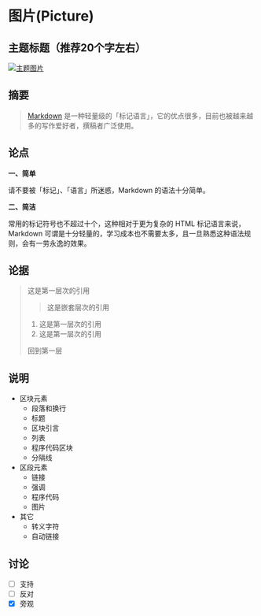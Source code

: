 # 图片(Picture)

## 主题标题（推荐20个字左右）

[![主题图片](/images/topic.jpg "主题图片")](/images/topic.jpg)

## 摘要

> [Markdown][1] 是一种轻量级的「标记语言」，它的优点很多，目前也被越来越多的写作爱好者，撰稿者广泛使用。

## 论点

**一、简单**

请不要被「标记」、「语言」所迷惑，Markdown 的语法十分简单。

**二、简洁**

常用的标记符号也不超过十个，这种相对于更为复杂的 HTML 标记语言来说，Markdown 可谓是十分轻量的，学习成本也不需要太多，且一旦熟悉这种语法规则，会有一劳永逸的效果。

## 论据

> 这是第一层次的引用
>
> > 这是嵌套层次的引用
>
> 1. 这是第一层次的引用
> 2. 这是第一层次的引用
>
> 回到第一层

## 说明

- 区块元素
    + 段落和换行
    + 标题
    + 区块引言
    + 列表
    + 程序代码区块
    + 分隔线
- 区段元素
    + 链接
    + 强调
    + 程序代码
    + 图片
- 其它
    + 转义字符
    + 自动链接

## 讨论

- [ ] 支持
- [ ] 反对
- [x] 旁观

[1]:https://daringfireball.net/projects/markdown/syntax
